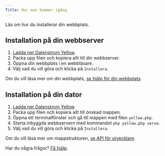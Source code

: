```yaml
---
Title: Hur man kommer igång
---
```

Läs om hur du installerar din webbplats.

## Installation på din webbserver

1. [Ladda ner Datenstrom Yellow](https://github.com/datenstrom/yellow/archive/master.zip).
2. Packa upp filen och kopiera allt till din webbserver. 
3. Öppna din webbplats i en webbläsare.
4. Välj vad du vill göra och klicka på `Installera`.

Om du vill läsa mer om din webbplats, [se hjälp för din webbplats](.).

## Installation på din dator

1. [Ladda ner Datenstrom Yellow](https://github.com/datenstrom/yellow/archive/master.zip).
2. Packa upp filen och kopiera allt till önskad mappen.
3. Öppna ett terminalfönster och gå till mappen med filen `yellow.php`.
4. Starta inbyggda webbservern med kommandot `php yellow.php serve`.
5. Välj vad du vill göra och klicka på `Installera`.

Om du vill läsa mer om mappstrukturen, [se API för utvecklare](api-for-developers).

Har du några frågor? [Få hjälp](.).
